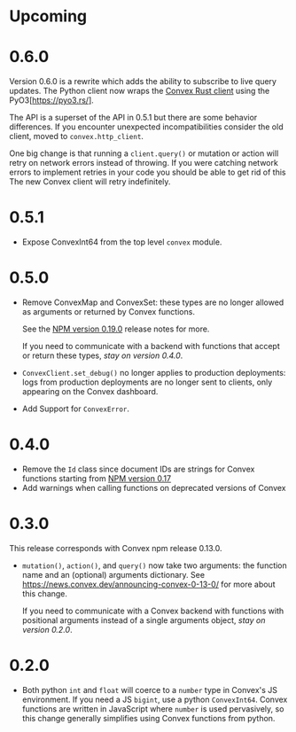 # Upcoming

# 0.6.0

Version 0.6.0 is a rewrite which adds the ability to subscribe to live query
updates. The Python client now wraps the
[Convex Rust client](https://docs.rs/convex) using the PyO3[https://pyo3.rs/].

The API is a superset of the API in 0.5.1 but there are some behavior
differences. If you encounter unexpected incompatibilities consider the old
client, moved to `convex.http_client`.

One big change is that running a `client.query()` or mutation or action will
retry on network errors instead of throwing. If you were catching network errors
to implement retries in your code you should be able to get rid of this The new
Convex client will retry indefinitely.

# 0.5.1

- Expose ConvexInt64 from the top level `convex` module.

# 0.5.0

- Remove ConvexMap and ConvexSet: these types are no longer allowed as arguments
  or returned by Convex functions.

  See the [NPM version 0.19.0](https://news.convex.dev/announcing-convex-0-19-0)
  release notes for more.

  If you need to communicate with a backend with functions that accept or return
  these types, _stay on version 0.4.0_.

- `ConvexClient.set_debug()` no longer applies to production deployments: logs
  from production deployments are no longer sent to clients, only appearing on
  the Convex dashboard.

- Add Support for `ConvexError`.

# 0.4.0

- Remove the `Id` class since document IDs are strings for Convex functions
  starting from
  [NPM version 0.17](https://news.convex.dev/announcing-convex-0-17-0/)
- Add warnings when calling functions on deprecated versions of Convex

# 0.3.0

This release corresponds with Convex npm release 0.13.0.

- `mutation()`, `action()`, and `query()` now take two arguments: the function
  name and an (optional) arguments dictionary. See
  https://news.convex.dev/announcing-convex-0-13-0/ for more about this change.

  If you need to communicate with a Convex backend with functions with
  positional arguments instead of a single arguments object, _stay on version
  0.2.0_.

# 0.2.0

- Both python `int` and `float` will coerce to a `number` type in Convex's JS
  environment. If you need a JS `bigint`, use a python `ConvexInt64`. Convex
  functions are written in JavaScript where `number` is used pervasively, so
  this change generally simplifies using Convex functions from python.
